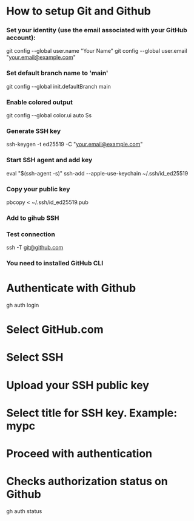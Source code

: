 # How to setup Git and Github 


### Set your identity (use the email associated with your GitHub account):
git config --global user.name "Your Name"
git config --global user.email "your.email@example.com"

### Set default branch name to 'main'
git config --global init.defaultBranch main

### Enable colored output
git config --global color.ui auto
Ss
### Generate SSH key
ssh-keygen -t ed25519 -C "your.email@example.com"

### Start SSH agent and add key
eval "$(ssh-agent -s)"
ssh-add --apple-use-keychain ~/.ssh/id_ed25519

### Copy your public key
pbcopy < ~/.ssh/id_ed25519.pub

### Add to gihub SSH

### Test connection
ssh -T git@github.com

### You need to installed GitHub CLI

# Authenticate with Github
gh auth login

# Select GitHub.com
# Select SSH 
# Upload your SSH public key
# Select title for SSH key. Example: mypc
# Proceed with authentication

# Checks authorization status on Github
gh auth status



